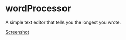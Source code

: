 # wordProcessor

A simple text editor that tells you the longest you wrote.

[Screenshot](screenshot.png)
